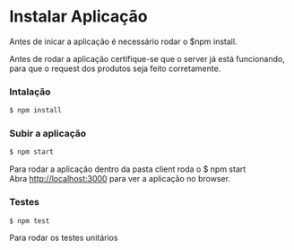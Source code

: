 
# Instalar Aplicação

Antes de inicar a aplicação é necessário rodar o $npm install.

Antes de rodar a aplicação certifique-se que o server já está funcionando, para que o request dos produtos seja feito corretamente.

### Intalação
```bash
$ npm install 
```

### Subir a aplicação
```bash
$ npm start
```

Para rodar a aplicação dentro da pasta client roda o $ npm start<br>
Abra  [http://localhost:3000](http://localhost:3000) para ver a aplicação no browser.


### Testes
```bash
$ npm test
```

Para rodar os testes unitários